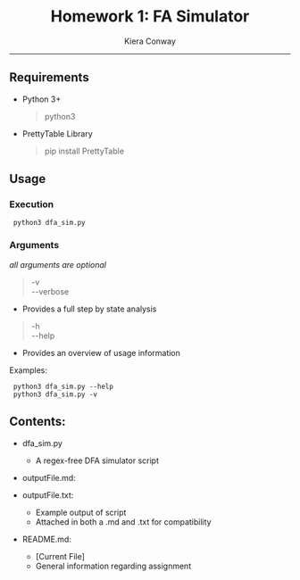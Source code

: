 <h1 align="center">Homework 1: FA Simulator</h2>
<p align="center">Kiera Conway</p>

----

## Requirements

* Python 3+
	> python3
* PrettyTable Library
	> pip install PrettyTable

## Usage
### Execution
```
 python3 dfa_sim.py
```
### Arguments
<i> all arguments are optional </i>

> -v	<br>
> --verbose
* Provides a full step by state analysis <br>

> -h	<br>
> --help
* Provides an overview of usage information <br>

Examples:
```
 python3 dfa_sim.py --help
 python3 dfa_sim.py -v
```

## Contents:


* dfa_sim.py
	* A regex-free DFA simulator script

* outputFile.md:
* outputFile.txt:
	* Example output of script
	* Attached in both a .md and .txt for compatibility

* README.md:
	* [Current File] 
	* General information regarding assignment
